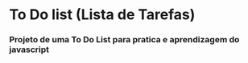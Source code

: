 # To Do list (Lista de Tarefas)

### Projeto de uma To Do List para pratica e aprendizagem do javascript
